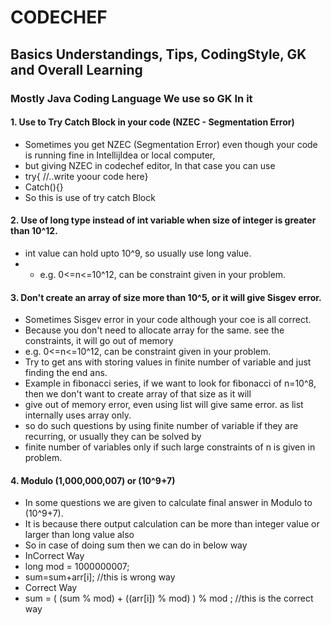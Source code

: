 # CODECHEF

## Basics Understandings, Tips, CodingStyle, GK and Overall Learning

### Mostly Java Coding Language We use so GK In it
#### 1. Use to Try Catch Block in your code (NZEC - Segmentation Error)
* Sometimes you get NZEC (Segmentation Error) even though your code is running fine in IntellijIdea or local computer,
* but giving NZEC in codechef editor, In that case you can use 
* try{ //..write yoour code here}
* Catch(){}
* So this is use of try catch Block

#### 2. Use of long type instead of int variable when size of integer is greater than 10^12.
* int value can hold upto 10^9, so usually use long value.
* * e.g. 0<=n<=10^12, can be constraint given in your problem.


#### 3. Don't create an array of size more than 10^5, or it will give Sisgev error.
* Sometimes Sisgev error in your code although your coe is all correct.
* Because you don't need to allocate array for the same. see the constraints, it will go out of memory
* e.g. 0<=n<=10^12, can be constraint given in your problem.
* Try to get ans with storing values in finite number of variable and just finding the end ans. 
* Example in fibonacci series, if we want to look for fibonacci of n=10^8, then we don't want to create array of that size as it will
* give out of memory error, even using list will give same error. as list internally uses array only.
* so do such questions by using finite number of variable if they are recurring, or usually they can be solved by 
* finite number of variables only if such large constraints of n is given in problem.


#### 4. Modulo (1,000,000,007) or (10^9+7)
* In some questions we are given to calculate final answer in Modulo to (10^9+7).
* It is because there output calculation can be more than integer value or larger than long value also
* So in case of doing sum then we can do in below way
* InCorrect Way
* long mod = 1000000007;
* sum=sum+arr[i];  //this is wrong way
* Correct Way
* sum = ( (sum % mod) + ((arr[i]) % mod) ) % mod ; //this is the correct way